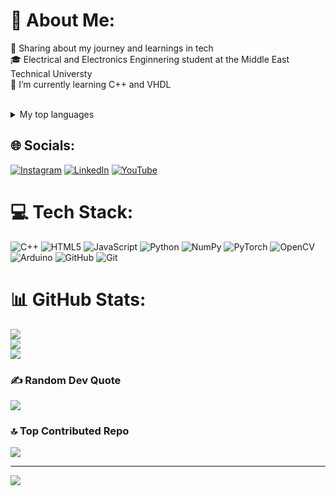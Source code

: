 # 💫 About Me:
🔭 Sharing about my journey and learnings in tech<br>🎓 Electrical and Electronics Enginnering student at the Middle East Technical Universty<br>🌱 I’m currently learning C++ and VHDL<br><br>

<details>
<summary>My top languages</summary>

| Rank | Languages |
|-----:|-----------|
|     1| Python    |
|     2| C++       |


</details>

## 🌐 Socials:
[![Instagram](https://img.shields.io/badge/Instagram-%23E4405F.svg?logo=Instagram&logoColor=white)](https://instagram.com/_erdem_ates) [![LinkedIn](https://img.shields.io/badge/LinkedIn-%230077B5.svg?logo=linkedin&logoColor=white)](https://linkedin.com/in/erdemates0) [![YouTube](https://img.shields.io/badge/YouTube-%23FF0000.svg?logo=YouTube&logoColor=white)](https://youtube.com/@erdemates4687) 

# 💻 Tech Stack:
![C++](https://img.shields.io/badge/c++-%2300599C.svg?style=for-the-badge&logo=c%2B%2B&logoColor=white) ![HTML5](https://img.shields.io/badge/html5-%23E34F26.svg?style=for-the-badge&logo=html5&logoColor=white) ![JavaScript](https://img.shields.io/badge/javascript-%23323330.svg?style=for-the-badge&logo=javascript&logoColor=%23F7DF1E) ![Python](https://img.shields.io/badge/python-3670A0?style=for-the-badge&logo=python&logoColor=ffdd54) ![NumPy](https://img.shields.io/badge/numpy-%23013243.svg?style=for-the-badge&logo=numpy&logoColor=white) ![PyTorch](https://img.shields.io/badge/PyTorch-%23EE4C2C.svg?style=for-the-badge&logo=PyTorch&logoColor=white) ![OpenCV](https://img.shields.io/badge/opencv-%23white.svg?style=for-the-badge&logo=opencv&logoColor=white) ![Arduino](https://img.shields.io/badge/-Arduino-00979D?style=for-the-badge&logo=Arduino&logoColor=white) ![GitHub](https://img.shields.io/badge/github-%23121011.svg?style=for-the-badge&logo=github&logoColor=white) ![Git](https://img.shields.io/badge/git-%23F05033.svg?style=for-the-badge&logo=git&logoColor=white)
# 📊 GitHub Stats:
![](https://github-readme-stats.vercel.app/api?username=erdemates0&theme=dark&hide_border=false&include_all_commits=false&count_private=false)<br/>
![](https://github-readme-streak-stats.herokuapp.com/?user=erdemates0&theme=dark&hide_border=false)<br/>
![](https://github-readme-stats.vercel.app/api/top-langs/?username=erdemates0&theme=dark&hide_border=false&include_all_commits=false&count_private=false&layout=compact)

### ✍️ Random Dev Quote
![](https://quotes-github-readme.vercel.app/api?type=horizontal&theme=gruvbox)

### 🔝 Top Contributed Repo
![](https://github-contributor-stats.vercel.app/api?username=erdemates0&limit=5&theme=dark&combine_all_yearly_contributions=true)

---
[![](https://visitcount.itsvg.in/api?id=erdemates0&icon=0&color=13)](https://visitcount.itsvg.in)

<!-- Proudly created with GPRM ( https://gprm.itsvg.in ) -->
